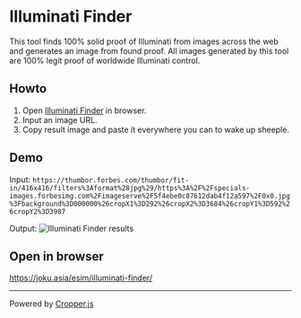 # Illuminati Finder

This tool finds 100% solid proof of Illuminati from images across the web and generates an image from found proof. All images generated by this tool are 100% legit proof of worldwide Illuminati control.

## Howto

1. Open [Illuminati Finder](https://joku.asia/esim/illuminati-finder/) in browser.
1. Input an image URL.
2. Copy result image and paste it everywhere you can to wake up sheeple.

## Demo

Input: 
`https://thumbor.forbes.com/thumbor/fit-in/416x416/filters%3Aformat%28jpg%29/https%3A%2F%2Fspecials-images.forbesimg.com%2Fimageserve%2F5f4ebe0c87612dab4f12a597%2F0x0.jpg%3Fbackground%3D000000%26cropX1%3D292%26cropX2%3D3684%26cropY1%3D592%26cropY2%3D3987`

Output:
![Illuminati Finder results](https://storage.googleapis.com/olaviinha/github/illu-demo.jpg)

## Open in browser

https://joku.asia/esim/illuminati-finder/

---

Powered by [Cropper.js](https://github.com/fengyuanchen/cropperjs)
